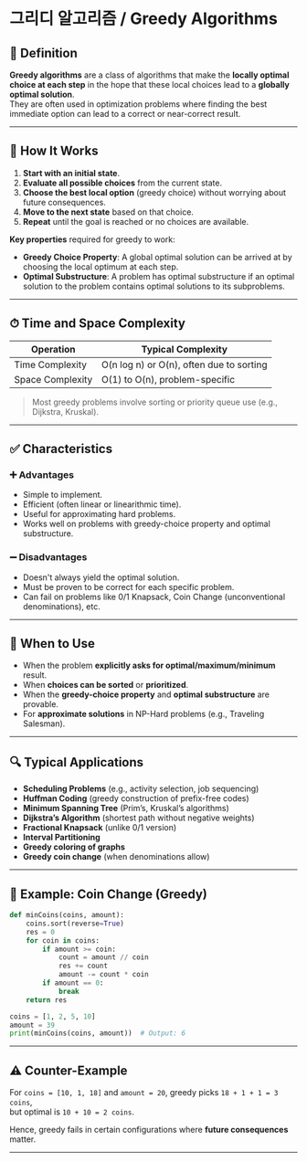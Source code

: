 # 그리디 알고리즘 / Greedy Algorithms

## 📌 Definition

**Greedy algorithms** are a class of algorithms that make the **locally optimal choice at each step** in the hope that these local choices lead to a **globally optimal solution**.  
They are often used in optimization problems where finding the best immediate option can lead to a correct or near-correct result.

---

## 🧠 How It Works

1. **Start with an initial state**.
2. **Evaluate all possible choices** from the current state.
3. **Choose the best local option** (greedy choice) without worrying about future consequences.
4. **Move to the next state** based on that choice.
5. **Repeat** until the goal is reached or no choices are available.

**Key properties** required for greedy to work:
- **Greedy Choice Property**: A global optimal solution can be arrived at by choosing the local optimum at each step.
- **Optimal Substructure**: A problem has optimal substructure if an optimal solution to the problem contains optimal solutions to its subproblems.

---

## ⏱ Time and Space Complexity

| Operation                | Typical Complexity     |
|--------------------------|------------------------|
| Time Complexity          | O(n log n) or O(n), often due to sorting |
| Space Complexity         | O(1) to O(n), problem-specific |

> Most greedy problems involve sorting or priority queue use (e.g., Dijkstra, Kruskal).

---

## ✅ Characteristics

### ➕ Advantages
- Simple to implement.
- Efficient (often linear or linearithmic time).
- Useful for approximating hard problems.
- Works well on problems with greedy-choice property and optimal substructure.

### ➖ Disadvantages
- Doesn't always yield the optimal solution.
- Must be proven to be correct for each specific problem.
- Can fail on problems like 0/1 Knapsack, Coin Change (unconventional denominations), etc.

---

## 🧭 When to Use

- When the problem **explicitly asks for optimal/maximum/minimum** result.
- When **choices can be sorted** or **prioritized**.
- When the **greedy-choice property** and **optimal substructure** are provable.
- For **approximate solutions** in NP-Hard problems (e.g., Traveling Salesman).

---

## 🔍 Typical Applications

- **Scheduling Problems** (e.g., activity selection, job sequencing)
- **Huffman Coding** (greedy construction of prefix-free codes)
- **Minimum Spanning Tree** (Prim’s, Kruskal’s algorithms)
- **Dijkstra’s Algorithm** (shortest path without negative weights)
- **Fractional Knapsack** (unlike 0/1 version)
- **Interval Partitioning**
- **Greedy coloring of graphs**
- **Greedy coin change** (when denominations allow)

---

## 🧪 Example: Coin Change (Greedy)

```python
def minCoins(coins, amount):
    coins.sort(reverse=True)
    res = 0
    for coin in coins:
        if amount >= coin:
            count = amount // coin
            res += count
            amount -= count * coin
        if amount == 0:
            break
    return res

coins = [1, 2, 5, 10]
amount = 39
print(minCoins(coins, amount))  # Output: 6
```

---

## ⚠️ Counter-Example

For `coins = [10, 1, 18]` and `amount = 20`, greedy picks `18 + 1 + 1 = 3 coins`,  
but optimal is `10 + 10 = 2 coins`.

Hence, greedy fails in certain configurations where **future consequences** matter.

---